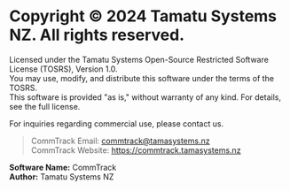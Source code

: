 # Copyright © 2024 Tamatu Systems NZ. All rights reserved.

Licensed under the Tamatu Systems Open-Source Restricted Software License (TOSRS), Version 1.0.  
You may use, modify, and distribute this software under the terms of the TOSRS.  
This software is provided "as is," without warranty of any kind. For details, see the full license.

For inquiries regarding commercial use, please contact us.

> CommTrack Email: commtrack@tamasystems.nz <br>
> CommTrack Website: https://commtrack.tamasystems.nz

**Software Name:** CommTrack  
**Author:** Tamatu Systems NZ
